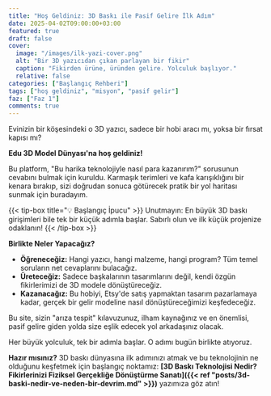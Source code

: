 ```yaml
---
title: "Hoş Geldiniz: 3D Baskı ile Pasif Gelire İlk Adım"
date: 2025-04-02T09:00:00+03:00
featured: true
draft: false
cover:
  image: "/images/ilk-yazi-cover.png"
  alt: "Bir 3D yazıcıdan çıkan parlayan bir fikir"
  caption: "Fikirden ürüne, üründen gelire. Yolculuk başlıyor."
  relative: false
categories: ["Başlangıç Rehberi"]
tags: ["hoş geldiniz", "misyon", "pasif gelir"]
faz: ["Faz 1"]
comments: true
---
```


Evinizin bir köşesindeki o 3D yazıcı, sadece bir hobi aracı mı, yoksa bir fırsat kapısı mı?

**Edu 3D Model Dünyası'na hoş geldiniz!**

Bu platform, "Bu harika teknolojiyle nasıl para kazanırım?" sorusunun cevabını bulmak için kuruldu. Karmaşık terimleri ve kafa karışıklığını bir kenara bırakıp, sizi doğrudan sonuca götürecek pratik bir yol haritası sunmak için buradayım.

{{< tip-box title="💡 Başlangıç İpucu" >}}
Unutmayın: En büyük 3D baskı girişimleri bile tek bir küçük adımla başlar. Sabırlı olun ve ilk küçük projenize odaklanın!
{{< /tip-box >}}

**Birlikte Neler Yapacağız?**

* **Öğreneceğiz:** Hangi yazıcı, hangi malzeme, hangi program? Tüm temel soruların net cevaplarını bulacağız.
* **Üreteceğiz:** Sadece başkalarının tasarımlarını değil, kendi özgün fikirlerimizi de 3D modele dönüştüreceğiz.
* **Kazanacağız:** Bu hobiyi, Etsy'de satış yapmaktan tasarım pazarlamaya kadar, gerçek bir gelir modeline nasıl dönüştüreceğimizi keşfedeceğiz.

Bu site, sizin "arıza tespit" kılavuzunuz, ilham kaynağınız ve en önemlisi, pasif gelire giden yolda size eşlik edecek yol arkadaşınız olacak.

Her büyük yolculuk, tek bir adımla başlar. O adımı bugün birlikte atıyoruz.

**Hazır mısınız?** 3D baskı dünyasına ilk adımınızı atmak ve bu teknolojinin ne olduğunu keşfetmek için başlangıç noktamız: **[3D Baskı Teknolojisi Nedir? Fikirlerinizi Fiziksel Gerçekliğe Dönüştürme Sanatı]({{< ref "posts/3d-baski-nedir-ve-neden-bir-devrim.md" >}})** yazımıza göz atın!

